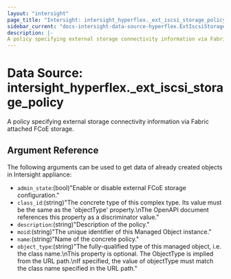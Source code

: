 ```yaml
---
layout: "intersight"
page_title: "Intersight: intersight_hyperflex._ext_iscsi_storage_policy"
sidebar_current: "docs-intersight-data-source-hyperflex.ExtIscsiStoragePolicy"
description: |-
A policy specifying external storage connectivity information via Fabric attached FCoE storage.
---
```


# Data Source: intersight_hyperflex._ext_iscsi_storage_policy
A policy specifying external storage connectivity information via Fabric attached FCoE storage.
## Argument Reference
The following arguments can be used to get data of already created objects in Intersight appliance:
* `admin_state`:(bool)"Enable or disable external FCoE storage configuration."
* `class_id`:(string)"The concrete type of this complex type. Its value must be the same as the 'objectType' property.\nThe OpenAPI document references this property as a discriminator value."
* `description`:(string)"Description of the policy."
* `moid`:(string)"The unique identifier of this Managed Object instance."
* `name`:(string)"Name of the concrete policy."
* `object_type`:(string)"The fully-qualified type of this managed object, i.e. the class name.\nThis property is optional. The ObjectType is implied from the URL path.\nIf specified, the value of objectType must match the class name specified in the URL path."
